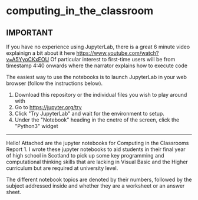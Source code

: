 # computing_in_the_classroom
IMPORTANT 
------------------------------
If you have no experience using JupyterLab, there is a great 6 minute video explainign a bit about it here https://www.youtube.com/watch?v=A5YyoCKxEOU 
Of particular interest to first-time users will be from timestamp 4:40 onwards where the narrator explains how to execute code

The easiest way to use the notebooks is to launch JupyterLab in your web browser (follow the instructions below).
1. Download this repository or the individual files you wish to play around with
2. Go to https://jupyter.org/try
3. Click "Try JupyterLab" and wait for the environment to setup.
4. Under the "Notebook" heading in the cnetre of the screen, click the "Python3" widget
------------------------------

Hello! Attached are the jupyter notebooks for Computing in the Classrooms Report 1.
I wrote these jupyter notebooks to aid students in their final year of high school in Scotland to pick up some key programming and computational thinking skills that are lacking in Visual Basic and the Higher curriculum but are required at university level.

The different notebook topics are denoted by their numbers, followed by the subject addressed inside and whether they are a worksheet or an answer sheet.


